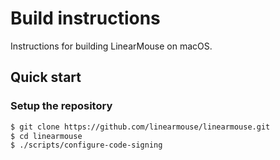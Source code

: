 # Build instructions

Instructions for building LinearMouse on macOS.

## Quick start

### Setup the repository

```sh
$ git clone https://github.com/linearmouse/linearmouse.git
$ cd linearmouse
$ ./scripts/configure-code-signing
```

### 
